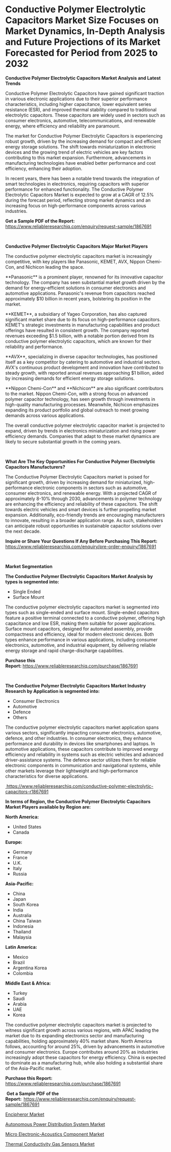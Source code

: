 <p><h1>Conductive Polymer Electrolytic Capacitors Market Size Focuses on Market Dynamics, In-Depth Analysis and Future Projections of its Market Forecasted for Period from 2025 to 2032</h1></p><p><strong>Conductive Polymer Electrolytic Capacitors Market Analysis and Latest Trends</strong></p>
<p><p>Conductive Polymer Electrolytic Capacitors have gained significant traction in various electronic applications due to their superior performance characteristics, including higher capacitance, lower equivalent series resistance (ESR), and improved thermal stability compared to traditional electrolytic capacitors. These capacitors are widely used in sectors such as consumer electronics, automotive, telecommunications, and renewable energy, where efficiency and reliability are paramount.</p><p>The market for Conductive Polymer Electrolytic Capacitors is experiencing robust growth, driven by the increasing demand for compact and efficient energy storage solutions. The shift towards miniaturization in electronic devices and the growing trend of electric vehicles are key factors contributing to this market expansion. Furthermore, advancements in manufacturing technologies have enabled better performance and cost efficiency, enhancing their adoption.</p><p>In recent years, there has been a notable trend towards the integration of smart technologies in electronics, requiring capacitors with superior performance for enhanced functionality. The Conductive Polymer Electrolytic Capacitors Market is expected to grow at a CAGR of 12.5% during the forecast period, reflecting strong market dynamics and an increasing focus on high-performance components across various industries.</p></p>
<p><strong>Get a Sample PDF of the Report:&nbsp;</strong> <a href="https://www.reliableresearchiq.com/enquiry/request-sample/1867691?utm_campaign=1087&utm_medium=2&utm_source=Github&utm_content=ia&utm_term=13022025&utm_id=conductive-polymer-electrolytic-capacitors">https://www.reliableresearchiq.com/enquiry/request-sample/1867691</a></p>
<p>&nbsp;</p>
<p><strong>Conductive Polymer Electrolytic Capacitors Major Market Players</strong></p>
<p><p>The conductive polymer electrolytic capacitors market is increasingly competitive, with key players like Panasonic, KEMET, AVX, Nippon Chemi-Con, and Nichicon leading the space.</p><p>**Panasonic** is a prominent player, renowned for its innovative capacitor technology. The company has seen substantial market growth driven by the demand for energy-efficient solutions in consumer electronics and automotive applications. Panasonic's revenue from capacitors reached approximately $10 billion in recent years, bolstering its position in the market.</p><p>**KEMET**, a subsidiary of Yageo Corporation, has also captured significant market share due to its focus on high-performance capacitors. KEMET's strategic investments in manufacturing capabilities and product offerings have resulted in consistent growth. The company reported revenues exceeding $1.5 billion, with a notable portion derived from its conductive polymer electrolytic capacitors, which are known for their reliability and performance.</p><p>**AVX**, specializing in diverse capacitor technologies, has positioned itself as a key competitor by catering to automotive and industrial sectors. AVX's continuous product development and innovation have contributed to steady growth, with reported annual revenues approaching $1 billion, aided by increasing demands for efficient energy storage solutions.</p><p>**Nippon Chemi-Con** and **Nichicon** are also significant contributors to the market. Nippon Chemi-Con, with a strong focus on advanced polymer capacitor technology, has seen growth through investments in high-quality manufacturing processes. Meanwhile, Nichicon emphasizes expanding its product portfolio and global outreach to meet growing demands across various applications.</p><p>The overall conductive polymer electrolytic capacitor market is projected to expand, driven by trends in electronics miniaturization and rising power efficiency demands. Companies that adapt to these market dynamics are likely to secure substantial growth in the coming years.</p></p>
<p>&nbsp;</p>
<p><strong>What Are The Key Opportunities For Conductive Polymer Electrolytic Capacitors Manufacturers?</strong></p>
<p><p>The Conductive Polymer Electrolytic Capacitors market is poised for significant growth, driven by increasing demand for miniaturized, high-performance electronic components in sectors such as automotive, consumer electronics, and renewable energy. With a projected CAGR of approximately 8-10% through 2030, advancements in polymer technology are enhancing the efficiency and reliability of these capacitors. The shift towards electric vehicles and smart devices is further propelling market expansion. Additionally, eco-friendly trends are encouraging manufacturers to innovate, resulting in a broader application range. As such, stakeholders can anticipate robust opportunities in sustainable capacitor solutions over the next decade.</p></p>
<p><strong>Inquire or Share Your Questions If Any Before Purchasing This Report:</strong> <a href="https://www.reliableresearchiq.com/enquiry/pre-order-enquiry/1867691?utm_campaign=1087&utm_medium=2&utm_source=Github&utm_content=ia&utm_term=13022025&utm_id=conductive-polymer-electrolytic-capacitors">https://www.reliableresearchiq.com/enquiry/pre-order-enquiry/1867691</a></p>
<p>&nbsp;</p>
<p><strong>Market Segmentation</strong></p>
<p><strong>The Conductive Polymer Electrolytic Capacitors Market Analysis by types is segmented into:</strong></p>
<p><ul><li>Single Ended</li><li>Surface Mount</li></ul></p>
<p><p>The conductive polymer electrolytic capacitors market is segmented into types such as single-ended and surface mount. Single-ended capacitors feature a positive terminal connected to a conductive polymer, offering high capacitance and low ESR, making them suitable for power applications. Surface mount capacitors, designed for automated assembly, provide compactness and efficiency, ideal for modern electronic devices. Both types enhance performance in various applications, including consumer electronics, automotive, and industrial equipment, by delivering reliable energy storage and rapid charge-discharge capabilities.</p></p>
<p><strong>Purchase this Report:&nbsp;</strong><a href="https://www.reliableresearchiq.com/purchase/1867691?utm_campaign=1087&utm_medium=2&utm_source=Github&utm_content=ia&utm_term=13022025&utm_id=conductive-polymer-electrolytic-capacitors">https://www.reliableresearchiq.com/purchase/1867691</a></p>
<p>&nbsp;</p>
<p><strong>The Conductive Polymer Electrolytic Capacitors Market Industry Research by Application is segmented into:</strong></p>
<p><ul><li>Consumer Electronics</li><li>Automotive</li><li>Defence</li><li>Others</li></ul></p>
<p><p>The conductive polymer electrolytic capacitors market application spans various sectors, significantly impacting consumer electronics, automotive, defence, and other industries. In consumer electronics, they enhance performance and durability in devices like smartphones and laptops. In automotive applications, these capacitors contribute to improved energy efficiency and reliability in systems such as electric vehicles and advanced driver-assistance systems. The defence sector utilizes them for reliable electronic components in communication and navigational systems, while other markets leverage their lightweight and high-performance characteristics for diverse applications.</p></p>
<p><a href="https://www.reliableresearchiq.com/conductive-polymer-electrolytic-capacitors-r1867691?utm_campaign=1087&utm_medium=2&utm_source=Github&utm_content=ia&utm_term=13022025&utm_id=conductive-polymer-electrolytic-capacitors">&nbsp;https://www.reliableresearchiq.com/conductive-polymer-electrolytic-capacitors-r1867691</a></p>
<p><strong>In terms of Region, the Conductive Polymer Electrolytic Capacitors Market Players available by Region are:</strong></p>
<p>
    <p> <strong> North America: </strong>
        <ul>
            <li>United States</li>
            <li>Canada</li>
        </ul>
        </p> 
    <p> <strong> Europe: </strong>
        <ul>
            <li>Germany</li>
            <li>France</li>
            <li>U.K.</li>
            <li>Italy</li>
            <li>Russia</li>
        </ul>
        </p> 
    <p> <strong> Asia-Pacific: </strong>
        <ul>
            <li>China</li>
            <li>Japan</li>
            <li>South Korea</li>
            <li>India</li>
            <li>Australia</li>
            <li>China Taiwan</li>
            <li>Indonesia</li>
            <li>Thailand</li>
            <li>Malaysia</li>
        </ul>
        </p> 
    <p> <strong> Latin America: </strong>
        <ul>
            <li>Mexico</li>
            <li>Brazil</li>
            <li>Argentina Korea</li>
            <li>Colombia</li>
        </ul>
        </p> 
    <p> <strong> Middle East & Africa: </strong>
        <ul>
            <li>Turkey</li>
            <li>Saudi</li>
            <li>Arabia</li>
            <li>UAE</li>
            <li>Korea</li>
        </ul>
    </p>
    </p>
<p><p>The conductive polymer electrolytic capacitors market is projected to witness significant growth across various regions, with APAC leading the market due to its expanding electronics sector and manufacturing capabilities, holding approximately 40% market share. North America follows, accounting for around 25%, driven by advancements in automotive and consumer electronics. Europe contributes around 20% as industries increasingly adopt these capacitors for energy efficiency. China is expected to dominate as a manufacturing hub, while also holding a substantial share of the Asia-Pacific market.</p></p>
<p><strong>Purchase this Report: </strong><a href="https://www.reliableresearchiq.com/purchase/1867691?utm_campaign=1087&utm_medium=2&utm_source=Github&utm_content=ia&utm_term=13022025&utm_id=conductive-polymer-electrolytic-capacitors">https://www.reliableresearchiq.com/purchase/1867691</a></p>
<p>&nbsp;<strong>Get a Sample PDF of the Report:&nbsp;&nbsp;</strong><a href="https://www.reliableresearchiq.com/enquiry/request-sample/1867691?utm_campaign=1087&utm_medium=2&utm_source=Github&utm_content=ia&utm_term=13022025&utm_id=conductive-polymer-electrolytic-capacitors">https://www.reliableresearchiq.com/enquiry/request-sample/1867691</a></p>
<p><strong></strong></p>
<p><p><a href="https://github.com/wynonachirei9/Market-Research-Report-List-1/blob/main/encipheror-market.md?utm_campaign=1087&utm_medium=2&utm_source=Github&utm_content=ia&utm_term=13022025&utm_id=conductive-polymer-electrolytic-capacitors">Encipheror Market</a></p><p><a href="https://github.com/nacrehuipie/Market-Research-Report-List-1/blob/main/autonomous-power-distribution-system-market.md?utm_campaign=1087&utm_medium=2&utm_source=Github&utm_content=ia&utm_term=13022025&utm_id=conductive-polymer-electrolytic-capacitors">Autonomous Power Distribution System Market</a></p><p><a href="https://github.com/urticagebbia/Market-Research-Report-List-1/blob/main/micro-electronic-acoustics-component-market.md?utm_campaign=1087&utm_medium=2&utm_source=Github&utm_content=ia&utm_term=13022025&utm_id=conductive-polymer-electrolytic-capacitors">Micro Electronic-Acoustics Component Market</a></p><p><a href="https://github.com/merkinedry7b/Market-Research-Report-List-1/blob/main/thermal-conductivity-gas-sensors-market.md?utm_campaign=1087&utm_medium=2&utm_source=Github&utm_content=ia&utm_term=13022025&utm_id=conductive-polymer-electrolytic-capacitors">Thermal Conductivity Gas Sensors Market</a></p></p>